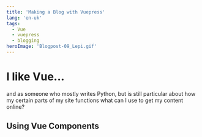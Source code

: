```yaml
---
title: 'Making a Blog with Vuepress'
lang: 'en-uk'
tags:
  - Vue
  - vuepress
  - blogging
heroImage: 'Blogpost-09_Lepi.gif'
---
```

# I like Vue...

and as someone who mostly writes Python, but is still particular about how my certain parts of my site functions what can I use to get my content online?


## Using Vue Components

